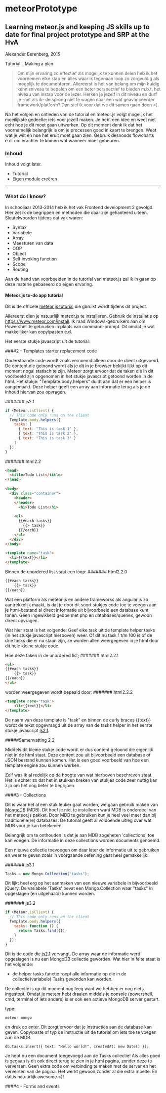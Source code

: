 # meteorPrototype
## Learning meteor.js and keeping JS skills up to date for final project prototype and SRP at the HvA

Alexander Eerenberg, 2015

Tutorial - Making a plan

> Om mijn ervaring zo effectief als mogelijk te kunnen delen heb ik het voornemen elke stap en alles waar ik tegenaan loop zo zorgvuldig als mogelijk te documenteren. Allereerst is het van belang om mijn huidig kennisniveau te bepalen om een beter perspectief te bieden m.b.t. het niveau van instap voor de lezer. Herken je jezelf in dit niveau en durf je -net als ik- de sprong niet te wagen naar een wat geavanceerder framework/platform? Dan stel ik voor dat we dit samen gaan doen =).

Na het volgen en ontleden van de tutorial en meteor.js volgt mogelijk het moeilijkste gedeelte: iets voor jezelf maken. Je hebt een idee en weet niet echt hoe je dit moet gaan uitwerken. Op dit moment denk ik dat het voornamelijk belangrijk is om je processen goed in kaart te brengen. Weet wat je wilt en hoe het eruit moet gaan zien. Gebruik desnoods flowcharts e.d. om erachter te komen wat wanneer moet gebeuren.



### Inhoud
Inhoud volgt later.

- Tutorial
- Eigen module creëren

---

### What do I know?
In schooljaar 2013-2014 heb ik het vak Frontend development 2 gevolgd. Hier zet ik de begrippen en methoden die daar zijn gehanteerd uiteen. Sleutelwoorden tijdens dat vak waren:

- Syntax
- Variabele
- Array
- Meesturen van data
- OOP
- Object
- Self invoking function
- Scope
- Routing

Aan de hand van voorbeelden in de tutorial van meteor.js zal ik in gaan op deze materie gebaseerd op eigen ervaring.

#### Meteor.js to-do app tutorial 

Dit is de officele [meteor.js tutorial](https://www.meteor.com/tutorials/blaze/creating-an-app) die gbruikt wordt tijdens dit project.

Allereerst dien je natuurlijk meteor.js te installeren. Gebruik de installatie op https://www.meteor.com/install. Ik raad Windows-gebruikers aan om Powershell te gebruiken in plaats van command-prompt. Dit omdat je wat makkelijker kan copy/pasten e.d.

Het eerste stukje javascript uit de tutorial:

####2 - Templates starter replacement code 

Onderstaande code wordt zoals vernoemd alleen door de client uitgevoerd. De content die getoond wordt als je dit in je browser bekijkt lijkt op dit moment nogal statisch te zijn. Meteor zorgt ervoor dat de taken die in dit voorbeeld zijn opgenomen in het stukje javascript getoond worden in de html. Het stukje: "Template.body.helpers" duidt aan dat er een helper is aangemaakt. Deze helper geeft een array aan informatie terug als je de inhoud hiervan zou opvragen.

####### js2.1
```javascript
if (Meteor.isClient) {
  // This code only runs on the client
  Template.body.helpers({
    tasks: [
      { text: "This is task 1" },
      { text: "This is task 2" },
      { text: "This is task 3" }
    ]
  });
}
```
####### html2.2
```html
<head>
  <title>Todo List</title>
</head>
 
<body>
  <div class="container">
    <header>
    </header>
      <h1>Todo List</h1>
 
    <ul>
      {{#each tasks}}
        {{> task}}
      {{/each}}
    </ul>
  </div>
</body>
 
<template name="task">
  <li>{{text}}</li>
</template>
```

Binnen de unordered list staat een loop:
####### html2.2.0
```html
{{#each tasks}}
	{{> task}}
{{/each}}
```

Wat een platform als meteor.js en andere frameworks als angular.js zo aantrekkelijk maakt, is dat je door dit soort stukjes code toe te voegen aan je html-bestand al direct informatie uit bijvoorbeeld een database kunt tonen. Geen ingewikkeld gedoe met php en databases/queries, gewoon direct opvragen.

Wat hier staat is het volgende: Geef elke task uit de template helper tasks (in het stukje javascript hierboven) weer. Of dit nu task 1 t/m 100 is of de drie tasks die er nu staan zijn, ze worden allen weergegeven in je html door dit hele kleine stukje code.

Hoe deze taken in de unordered list;
####### html2.2.1
```html 
<ul> 
{{#each tasks}}
	{{> task}}
{{/each}}
</ul>
``` 
 worden weergegeven wordt bepaald door:
####### html2.2.2
```html
<template name="task">
	<li>{{text}}</li>
</template>
```

De naam van deze template is "task" en binnen de curly braces {{text}} wordt de tekst opgevraagd uit de array van de tasks helper in het eerste stukje javascript [js2.1](#js21).

#####Samenvatting 2.2

Middels dit kleine stukje code wordt er dus content getoond die eigenlijk niet in de html staat. Deze content zou uit bijvoorbeeld een database of JSON bestand kunnen komen. Het is een goed voorbeeld van hoe een template engine zou kunnen werken.

Zelf was ik al redelijk op de hoogte van wat hierboven beschreven staat. Het is echter zo dat het in stukken breken van stukjes code zeer nuttig kan zijn om het nog beter te begrijpen.

####3 - Collections

Dit is waar het al een stuk leuker gaat worden, we gaan gebruik maken van [MongoDB](http://searchdatamanagement.techtarget.com/definition/MongoDB) (MDB). Dit hoef je niet te installeren want MDB is onderdeel van het meteor.js pakket. Door MDB te gebruiken kun je heel veel meer dan bij traditionele(re) databases. De tutorial geeft al voldoende uitleg over wat MDB voor je kan betekenen.

Belangrijk om te onthouden is dat je aan MDB zogeheten 'collections' toe kan voegen. De informatie in deze collections worden documents genoemd.

Een nieuwe collectie toevoegen om daar later de informatie uit te gebruiken en weer te geven zoals in voorgaande oefening gaat heel gemakkelijk:

####### js3.1
```javascript
Tasks = new Mongo.Collection("tasks");
```

Dit lijkt heel erg op het aanmaken van een nieuwe variabele in bijvoorbeeld jQuery. De variabele 'Tasks' bevat een Mongo.Collection waar "tasks" in opgeslagen (en uitgehaald) kunnen worden.

####### js3.2
```javascript
if (Meteor.isClient) {
  // This code only runs on the client
  Template.body.helpers({
    tasks: function () {
      return Tasks.find({});
    }
  });
}
```

Dit is de code die [js2.1](#js21) vervangt. De array waar de informatie werd opgeslagen is nu een MongoDB collectie geworden. Wat hier in feite staat is het volgende: 

- de helper tasks functie roept alle informatie op die in de collectie(variabele) Tasks gevonden kan worden. 

De collectie is op dit moment nog leeg want we hebben er nog niets ingestopt. Omdat je meteor hebt draaien middels je console (powershell, cmd, terminal of iets anders) is er ook een actieve MongoDB server gestart.

type: 

```
meteor mongo
```

en druk op enter. Dit zorgt ervoor dat je instructies aan de database kan geven. Copy/paste of typ de instructie uit de tutorial om iets toe te voegen aan de MDB.

```
db.tasks.insert({ text: "Hello world!", createdAt: new Date() });
```

Je hebt nu een document toegevoegd aan de Tasks collectie! Als alles goed is gegaan is dit ook direct terug te zien in je html pagina, zonder deze te verversen. Geen extra code om verbinding te maken met de server en het verversen van de pagina. Het werkt gewoon zonder al die extra moeite. En dat is natuurlijk awesome =)!

####4 - Forms and events
